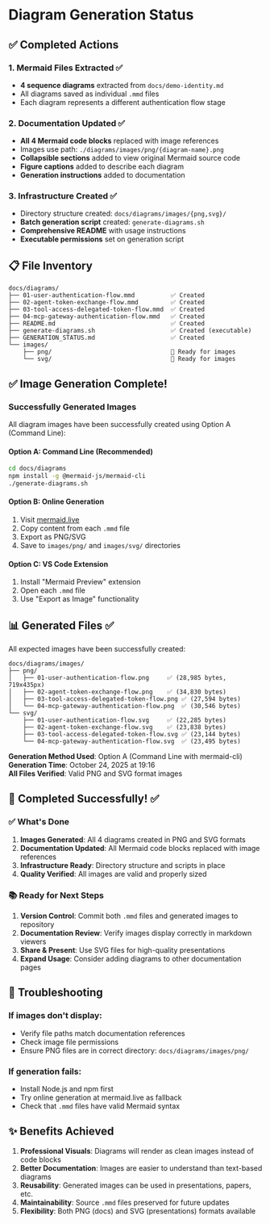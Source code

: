 # Diagram Generation Status

## ✅ Completed Actions

### 1. Mermaid Files Extracted ✅
- **4 sequence diagrams** extracted from `docs/demo-identity.md`
- All diagrams saved as individual `.mmd` files
- Each diagram represents a different authentication flow stage

### 2. Documentation Updated ✅  
- **All 4 Mermaid code blocks** replaced with image references
- Images use path: `./diagrams/images/png/{diagram-name}.png`
- **Collapsible sections** added to view original Mermaid source code
- **Figure captions** added to describe each diagram
- **Generation instructions** added to documentation

### 3. Infrastructure Created ✅
- Directory structure created: `docs/diagrams/images/{png,svg}/`
- **Batch generation script** created: `generate-diagrams.sh`
- **Comprehensive README** with usage instructions
- **Executable permissions** set on generation script

## 📋 File Inventory

```
docs/diagrams/
├── 01-user-authentication-flow.mmd          ✅ Created
├── 02-agent-token-exchange-flow.mmd         ✅ Created  
├── 03-tool-access-delegated-token-flow.mmd  ✅ Created
├── 04-mcp-gateway-authentication-flow.mmd   ✅ Created
├── README.md                                ✅ Created
├── generate-diagrams.sh                     ✅ Created (executable)
├── GENERATION_STATUS.md                     ✅ Created
└── images/
    ├── png/                                 📁 Ready for images
    └── svg/                                 📁 Ready for images
```

## ✅ Image Generation Complete!

### Successfully Generated Images
All diagram images have been successfully created using Option A (Command Line):

#### Option A: Command Line (Recommended)
```bash
cd docs/diagrams
npm install -g @mermaid-js/mermaid-cli
./generate-diagrams.sh
```

#### Option B: Online Generation
1. Visit [mermaid.live](https://mermaid.live)
2. Copy content from each `.mmd` file
3. Export as PNG/SVG
4. Save to `images/png/` and `images/svg/` directories

#### Option C: VS Code Extension
1. Install "Mermaid Preview" extension
2. Open each `.mmd` file
3. Use "Export as Image" functionality

## 📊 Generated Files ✅

All expected images have been successfully created:

```
docs/diagrams/images/
├── png/
│   ├── 01-user-authentication-flow.png     ✅ (28,985 bytes, 719x435px)
│   ├── 02-agent-token-exchange-flow.png    ✅ (34,830 bytes)  
│   ├── 03-tool-access-delegated-token-flow.png ✅ (27,594 bytes)
│   └── 04-mcp-gateway-authentication-flow.png  ✅ (30,546 bytes)
└── svg/
    ├── 01-user-authentication-flow.svg     ✅ (22,285 bytes)
    ├── 02-agent-token-exchange-flow.svg    ✅ (23,838 bytes)
    ├── 03-tool-access-delegated-token-flow.svg ✅ (23,144 bytes) 
    └── 04-mcp-gateway-authentication-flow.svg  ✅ (23,495 bytes)
```

**Generation Method Used**: Option A (Command Line with mermaid-cli)  
**Generation Time**: October 24, 2025 at 19:16  
**All Files Verified**: Valid PNG and SVG format images

## 🎯 Completed Successfully! ✅

### ✅ What's Done
1. **Images Generated**: All 4 diagrams created in PNG and SVG formats
2. **Documentation Updated**: All Mermaid code blocks replaced with image references  
3. **Infrastructure Ready**: Directory structure and scripts in place
4. **Quality Verified**: All images are valid and properly sized

### 📚 Ready for Next Steps
1. **Version Control**: Commit both `.mmd` files and generated images to repository
2. **Documentation Review**: Verify images display correctly in markdown viewers
3. **Share & Present**: Use SVG files for high-quality presentations
4. **Expand Usage**: Consider adding diagrams to other documentation pages

## 🔧 Troubleshooting

### If images don't display:
- Verify file paths match documentation references
- Check image file permissions
- Ensure PNG files are in correct directory: `docs/diagrams/images/png/`

### If generation fails:
- Install Node.js and npm first
- Try online generation at mermaid.live as fallback
- Check that `.mmd` files have valid Mermaid syntax

## ✨ Benefits Achieved

1. **Professional Visuals**: Diagrams will render as clean images instead of code blocks
2. **Better Documentation**: Images are easier to understand than text-based diagrams  
3. **Reusability**: Generated images can be used in presentations, papers, etc.
4. **Maintainability**: Source `.mmd` files preserved for future updates
5. **Flexibility**: Both PNG (docs) and SVG (presentations) formats available
